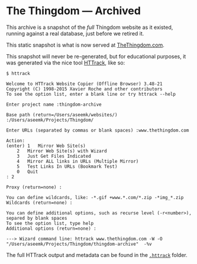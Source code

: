# The Thingdom — Archived

This archive is a snapshot of the _full_ Thingdom website as it existed, running against a real database, just before we retired it.

This static snapshot is what is now served at [TheThingdom.com](http://www.thethingdom.com/).

This snapshot will never be re-generated, but for educational purposes, it was generated via the nice tool [HTTrack](http://www.httrack.com/), like so:

```
$ httrack

Welcome to HTTrack Website Copier (Offline Browser) 3.48-21
Copyright (C) 1998-2015 Xavier Roche and other contributors
To see the option list, enter a blank line or try httrack --help

Enter project name :thingdom-archive

Base path (return=/Users/aseemk/websites/) :/Users/aseemk/Projects/Thingdom/

Enter URLs (separated by commas or blank spaces) :www.thethingdom.com

Action:
(enter)	1	Mirror Web Site(s)
	2	Mirror Web Site(s) with Wizard
	3	Just Get Files Indicated
	4	Mirror ALL links in URLs (Multiple Mirror)
	5	Test Links In URLs (Bookmark Test)
	0	Quit
: 2

Proxy (return=none) :

You can define wildcards, like: -*.gif +www.*.com/*.zip -*img_*.zip
Wildcards (return=none) :

You can define additional options, such as recurse level (-r<number>), separed by blank spaces
To see the option list, type help
Additional options (return=none) :

---> Wizard command line: httrack www.thethingdom.com -W -O "/Users/aseemk/Projects/Thingdom/thingdom-archive"  -%v
```

The full HTTrack output and metadata can be found in the [`.httrack`](./.httrack) folder.
